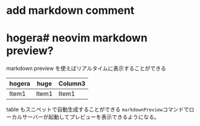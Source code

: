 # add markdown comment
# hogera# neovim markdown preview?

markdown preview を使えばリアルタイムに表示することができる

| hogera | huge  | Column3 |
| ------ | ----- | ------- |
| Item1  | Item1 | Item1   |

table もスニペットで自動生成することができる
`markdownPreview`コマンドでローカルサーバーが起動してプレビューを表示できるようになる。

